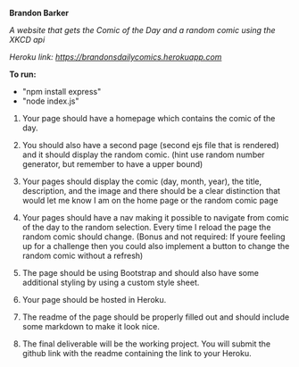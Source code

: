 **Brandon Barker**

*A website that gets the Comic of the Day and a random comic using the XKCD api*

*Heroku link: https://brandonsdailycomics.herokuapp.com*

**To run:**
* "npm install express"
* "node index.js" 

1. Your page should have a homepage which
contains the comic of the day.

2. You should also have a second page 
(second ejs file that is rendered) and it should display the random comic. 
(hint use random number generator, but remember to have a upper bound)

3. Your pages should display the comic 
(day, month, year), the title, description, and the image 
and there should be a clear distinction that would let me know 
I am on the home page or the random comic page

4. Your pages should have a nav making it 
possible to navigate from comic of the day to the random selection. 
Every time I reload the page the random comic should change. (Bonus and not required: 
If youre feeling up for a challenge then you could also implement a button to change the random comic without a refresh)

5. The page should be using Bootstrap and 
should also have some additional styling by using a custom style sheet. 

6. Your page should be hosted in Heroku.

7. The readme of the page should be properly filled 
out and should include some markdown to make it look nice.

8. The final deliverable will be the working project. 
You will submit the github link with the readme containing the link to your Heroku.
